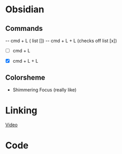 
# Obsidian


## Commands 
--    cmd + L   ( list [])
--    cmd + L + L (checks off list [x])
- [ ] cmd + L
- [x] cmd + L  + L



## Colorsheme
- Shimmering Focus (really like)



# Linking

[Video](https://www.youtube.com/watch?v=vStUKrOEuRc&ab_channel=SantiYounger)


# Code













